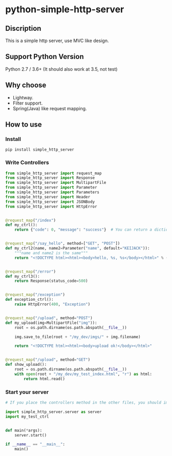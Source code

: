 # python-simple-http-server

## Discription

This is a simple http server, use MVC like design.

## Support Python Version

Python 2.7 / 3.6+ (It should also work at 3.5, not test)

## Why choose

* Lightway.
* Filter support.
* Spring(Java) like request mapping.

## How to use

### Install

```Shell
pip install simple_http_server
```

### Write Controllers

```python
from simple_http_server import request_map
from simple_http_server import Response
from simple_http_server import MultipartFile
from simple_http_server import Parameter
from simple_http_server import Parameters
from simple_http_server import Header
from simple_http_server import JSONBody
from simple_http_server import HttpError


@request_map("/index")
def my_ctrl():
    return {"code": 0, "message": "success"}  # You can return a dictionary, a string or a `simple_http_server.simple_http_server.Response` object.


@request_map("/say_hello", method=["GET", "POST"])
def my_ctrl2(name, name2=Parameter("name", default="KEIJACK")):
    """name and name2 is the same"""
    return "<!DOCTYPE html><html><body>hello, %s, %s</body></html>" % (name, name2)


@request_map("/error")
def my_ctrl3():
    return Response(status_code=500)


@request_map("/exception")
def exception_ctrl():
    raise HttpError(400, "Exception")


@request_map("/upload", method="POST")
def my_upload(img=MultipartFile("img")):
    root = os.path.dirname(os.path.abspath(__file__))

    img.save_to_file(root + "/my_dev/imgs/" + img.filename)

    return "<!DOCTYPE html><html><body>upload ok!</body></html>"


@request_map("/upload", method="GET")
def show_upload():
    root = os.path.dirname(os.path.abspath(__file__))
    with open(root + "/my_dev/my_test_index.html", "r") as html:
        return html.read()
```

### Start your server

```python
# If you place the controllers method in the other files, you should import them here.

import simple_http_server.server as server
import my_test_ctrl


def main(*args):
    server.start()

if __name__ == "__main__":
    main()
```